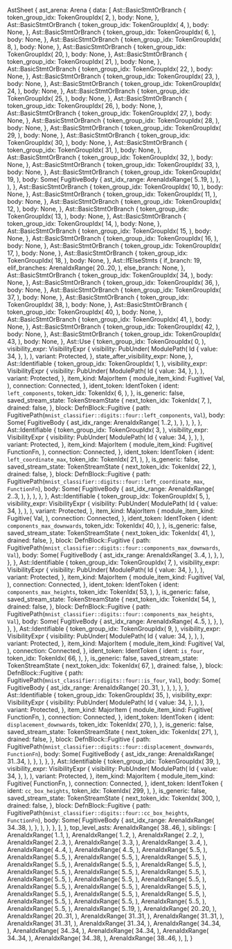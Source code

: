 AstSheet {
    ast_arena: Arena {
        data: [
            Ast::BasicStmtOrBranch {
                token_group_idx: TokenGroupIdx(
                    2,
                ),
                body: None,
            },
            Ast::BasicStmtOrBranch {
                token_group_idx: TokenGroupIdx(
                    4,
                ),
                body: None,
            },
            Ast::BasicStmtOrBranch {
                token_group_idx: TokenGroupIdx(
                    6,
                ),
                body: None,
            },
            Ast::BasicStmtOrBranch {
                token_group_idx: TokenGroupIdx(
                    8,
                ),
                body: None,
            },
            Ast::BasicStmtOrBranch {
                token_group_idx: TokenGroupIdx(
                    20,
                ),
                body: None,
            },
            Ast::BasicStmtOrBranch {
                token_group_idx: TokenGroupIdx(
                    21,
                ),
                body: None,
            },
            Ast::BasicStmtOrBranch {
                token_group_idx: TokenGroupIdx(
                    22,
                ),
                body: None,
            },
            Ast::BasicStmtOrBranch {
                token_group_idx: TokenGroupIdx(
                    23,
                ),
                body: None,
            },
            Ast::BasicStmtOrBranch {
                token_group_idx: TokenGroupIdx(
                    24,
                ),
                body: None,
            },
            Ast::BasicStmtOrBranch {
                token_group_idx: TokenGroupIdx(
                    25,
                ),
                body: None,
            },
            Ast::BasicStmtOrBranch {
                token_group_idx: TokenGroupIdx(
                    26,
                ),
                body: None,
            },
            Ast::BasicStmtOrBranch {
                token_group_idx: TokenGroupIdx(
                    27,
                ),
                body: None,
            },
            Ast::BasicStmtOrBranch {
                token_group_idx: TokenGroupIdx(
                    28,
                ),
                body: None,
            },
            Ast::BasicStmtOrBranch {
                token_group_idx: TokenGroupIdx(
                    29,
                ),
                body: None,
            },
            Ast::BasicStmtOrBranch {
                token_group_idx: TokenGroupIdx(
                    30,
                ),
                body: None,
            },
            Ast::BasicStmtOrBranch {
                token_group_idx: TokenGroupIdx(
                    31,
                ),
                body: None,
            },
            Ast::BasicStmtOrBranch {
                token_group_idx: TokenGroupIdx(
                    32,
                ),
                body: None,
            },
            Ast::BasicStmtOrBranch {
                token_group_idx: TokenGroupIdx(
                    33,
                ),
                body: None,
            },
            Ast::BasicStmtOrBranch {
                token_group_idx: TokenGroupIdx(
                    19,
                ),
                body: Some(
                    FugitiveBody {
                        ast_idx_range: ArenaIdxRange(
                            5..19,
                        ),
                    },
                ),
            },
            Ast::BasicStmtOrBranch {
                token_group_idx: TokenGroupIdx(
                    10,
                ),
                body: None,
            },
            Ast::BasicStmtOrBranch {
                token_group_idx: TokenGroupIdx(
                    11,
                ),
                body: None,
            },
            Ast::BasicStmtOrBranch {
                token_group_idx: TokenGroupIdx(
                    12,
                ),
                body: None,
            },
            Ast::BasicStmtOrBranch {
                token_group_idx: TokenGroupIdx(
                    13,
                ),
                body: None,
            },
            Ast::BasicStmtOrBranch {
                token_group_idx: TokenGroupIdx(
                    14,
                ),
                body: None,
            },
            Ast::BasicStmtOrBranch {
                token_group_idx: TokenGroupIdx(
                    15,
                ),
                body: None,
            },
            Ast::BasicStmtOrBranch {
                token_group_idx: TokenGroupIdx(
                    16,
                ),
                body: None,
            },
            Ast::BasicStmtOrBranch {
                token_group_idx: TokenGroupIdx(
                    17,
                ),
                body: None,
            },
            Ast::BasicStmtOrBranch {
                token_group_idx: TokenGroupIdx(
                    18,
                ),
                body: None,
            },
            Ast::IfElseStmts {
                if_branch: 19,
                elif_branches: ArenaIdxRange(
                    20..20,
                ),
                else_branch: None,
            },
            Ast::BasicStmtOrBranch {
                token_group_idx: TokenGroupIdx(
                    34,
                ),
                body: None,
            },
            Ast::BasicStmtOrBranch {
                token_group_idx: TokenGroupIdx(
                    36,
                ),
                body: None,
            },
            Ast::BasicStmtOrBranch {
                token_group_idx: TokenGroupIdx(
                    37,
                ),
                body: None,
            },
            Ast::BasicStmtOrBranch {
                token_group_idx: TokenGroupIdx(
                    38,
                ),
                body: None,
            },
            Ast::BasicStmtOrBranch {
                token_group_idx: TokenGroupIdx(
                    40,
                ),
                body: None,
            },
            Ast::BasicStmtOrBranch {
                token_group_idx: TokenGroupIdx(
                    41,
                ),
                body: None,
            },
            Ast::BasicStmtOrBranch {
                token_group_idx: TokenGroupIdx(
                    42,
                ),
                body: None,
            },
            Ast::BasicStmtOrBranch {
                token_group_idx: TokenGroupIdx(
                    43,
                ),
                body: None,
            },
            Ast::Use {
                token_group_idx: TokenGroupIdx(
                    0,
                ),
                visibility_expr: VisibilityExpr {
                    visibility: PubUnder(
                        ModulePath(
                            Id {
                                value: 34,
                            },
                        ),
                    ),
                    variant: Protected,
                },
                state_after_visibility_expr: None,
            },
            Ast::Identifiable {
                token_group_idx: TokenGroupIdx(
                    1,
                ),
                visibility_expr: VisibilityExpr {
                    visibility: PubUnder(
                        ModulePath(
                            Id {
                                value: 34,
                            },
                        ),
                    ),
                    variant: Protected,
                },
                item_kind: MajorItem {
                    module_item_kind: Fugitive(
                        Val,
                    ),
                    connection: Connected,
                },
                ident_token: IdentToken {
                    ident: `left_components`,
                    token_idx: TokenIdx(
                        6,
                    ),
                },
                is_generic: false,
                saved_stream_state: TokenStreamState {
                    next_token_idx: TokenIdx(
                        7,
                    ),
                    drained: false,
                },
                block: DefnBlock::Fugitive {
                    path: FugitivePath(`mnist_classifier::digits::four::left_components`, `Val`),
                    body: Some(
                        FugitiveBody {
                            ast_idx_range: ArenaIdxRange(
                                1..2,
                            ),
                        },
                    ),
                },
            },
            Ast::Identifiable {
                token_group_idx: TokenGroupIdx(
                    3,
                ),
                visibility_expr: VisibilityExpr {
                    visibility: PubUnder(
                        ModulePath(
                            Id {
                                value: 34,
                            },
                        ),
                    ),
                    variant: Protected,
                },
                item_kind: MajorItem {
                    module_item_kind: Fugitive(
                        FunctionFn,
                    ),
                    connection: Connected,
                },
                ident_token: IdentToken {
                    ident: `left_coordinate_max`,
                    token_idx: TokenIdx(
                        21,
                    ),
                },
                is_generic: false,
                saved_stream_state: TokenStreamState {
                    next_token_idx: TokenIdx(
                        22,
                    ),
                    drained: false,
                },
                block: DefnBlock::Fugitive {
                    path: FugitivePath(`mnist_classifier::digits::four::left_coordinate_max`, `FunctionFn`),
                    body: Some(
                        FugitiveBody {
                            ast_idx_range: ArenaIdxRange(
                                2..3,
                            ),
                        },
                    ),
                },
            },
            Ast::Identifiable {
                token_group_idx: TokenGroupIdx(
                    5,
                ),
                visibility_expr: VisibilityExpr {
                    visibility: PubUnder(
                        ModulePath(
                            Id {
                                value: 34,
                            },
                        ),
                    ),
                    variant: Protected,
                },
                item_kind: MajorItem {
                    module_item_kind: Fugitive(
                        Val,
                    ),
                    connection: Connected,
                },
                ident_token: IdentToken {
                    ident: `components_max_downwards`,
                    token_idx: TokenIdx(
                        40,
                    ),
                },
                is_generic: false,
                saved_stream_state: TokenStreamState {
                    next_token_idx: TokenIdx(
                        41,
                    ),
                    drained: false,
                },
                block: DefnBlock::Fugitive {
                    path: FugitivePath(`mnist_classifier::digits::four::components_max_downwards`, `Val`),
                    body: Some(
                        FugitiveBody {
                            ast_idx_range: ArenaIdxRange(
                                3..4,
                            ),
                        },
                    ),
                },
            },
            Ast::Identifiable {
                token_group_idx: TokenGroupIdx(
                    7,
                ),
                visibility_expr: VisibilityExpr {
                    visibility: PubUnder(
                        ModulePath(
                            Id {
                                value: 34,
                            },
                        ),
                    ),
                    variant: Protected,
                },
                item_kind: MajorItem {
                    module_item_kind: Fugitive(
                        Val,
                    ),
                    connection: Connected,
                },
                ident_token: IdentToken {
                    ident: `components_max_heights`,
                    token_idx: TokenIdx(
                        53,
                    ),
                },
                is_generic: false,
                saved_stream_state: TokenStreamState {
                    next_token_idx: TokenIdx(
                        54,
                    ),
                    drained: false,
                },
                block: DefnBlock::Fugitive {
                    path: FugitivePath(`mnist_classifier::digits::four::components_max_heights`, `Val`),
                    body: Some(
                        FugitiveBody {
                            ast_idx_range: ArenaIdxRange(
                                4..5,
                            ),
                        },
                    ),
                },
            },
            Ast::Identifiable {
                token_group_idx: TokenGroupIdx(
                    9,
                ),
                visibility_expr: VisibilityExpr {
                    visibility: PubUnder(
                        ModulePath(
                            Id {
                                value: 34,
                            },
                        ),
                    ),
                    variant: Protected,
                },
                item_kind: MajorItem {
                    module_item_kind: Fugitive(
                        Val,
                    ),
                    connection: Connected,
                },
                ident_token: IdentToken {
                    ident: `is_four`,
                    token_idx: TokenIdx(
                        66,
                    ),
                },
                is_generic: false,
                saved_stream_state: TokenStreamState {
                    next_token_idx: TokenIdx(
                        67,
                    ),
                    drained: false,
                },
                block: DefnBlock::Fugitive {
                    path: FugitivePath(`mnist_classifier::digits::four::is_four`, `Val`),
                    body: Some(
                        FugitiveBody {
                            ast_idx_range: ArenaIdxRange(
                                20..31,
                            ),
                        },
                    ),
                },
            },
            Ast::Identifiable {
                token_group_idx: TokenGroupIdx(
                    35,
                ),
                visibility_expr: VisibilityExpr {
                    visibility: PubUnder(
                        ModulePath(
                            Id {
                                value: 34,
                            },
                        ),
                    ),
                    variant: Protected,
                },
                item_kind: MajorItem {
                    module_item_kind: Fugitive(
                        FunctionFn,
                    ),
                    connection: Connected,
                },
                ident_token: IdentToken {
                    ident: `displacement_downwards`,
                    token_idx: TokenIdx(
                        270,
                    ),
                },
                is_generic: false,
                saved_stream_state: TokenStreamState {
                    next_token_idx: TokenIdx(
                        271,
                    ),
                    drained: false,
                },
                block: DefnBlock::Fugitive {
                    path: FugitivePath(`mnist_classifier::digits::four::displacement_downwards`, `FunctionFn`),
                    body: Some(
                        FugitiveBody {
                            ast_idx_range: ArenaIdxRange(
                                31..34,
                            ),
                        },
                    ),
                },
            },
            Ast::Identifiable {
                token_group_idx: TokenGroupIdx(
                    39,
                ),
                visibility_expr: VisibilityExpr {
                    visibility: PubUnder(
                        ModulePath(
                            Id {
                                value: 34,
                            },
                        ),
                    ),
                    variant: Protected,
                },
                item_kind: MajorItem {
                    module_item_kind: Fugitive(
                        FunctionFn,
                    ),
                    connection: Connected,
                },
                ident_token: IdentToken {
                    ident: `cc_box_heights`,
                    token_idx: TokenIdx(
                        299,
                    ),
                },
                is_generic: false,
                saved_stream_state: TokenStreamState {
                    next_token_idx: TokenIdx(
                        300,
                    ),
                    drained: false,
                },
                block: DefnBlock::Fugitive {
                    path: FugitivePath(`mnist_classifier::digits::four::cc_box_heights`, `FunctionFn`),
                    body: Some(
                        FugitiveBody {
                            ast_idx_range: ArenaIdxRange(
                                34..38,
                            ),
                        },
                    ),
                },
            },
        ],
    },
    top_level_asts: ArenaIdxRange(
        38..46,
    ),
    siblings: [
        ArenaIdxRange(
            1..1,
        ),
        ArenaIdxRange(
            1..2,
        ),
        ArenaIdxRange(
            2..2,
        ),
        ArenaIdxRange(
            2..3,
        ),
        ArenaIdxRange(
            3..3,
        ),
        ArenaIdxRange(
            3..4,
        ),
        ArenaIdxRange(
            4..4,
        ),
        ArenaIdxRange(
            4..5,
        ),
        ArenaIdxRange(
            5..5,
        ),
        ArenaIdxRange(
            5..5,
        ),
        ArenaIdxRange(
            5..5,
        ),
        ArenaIdxRange(
            5..5,
        ),
        ArenaIdxRange(
            5..5,
        ),
        ArenaIdxRange(
            5..5,
        ),
        ArenaIdxRange(
            5..5,
        ),
        ArenaIdxRange(
            5..5,
        ),
        ArenaIdxRange(
            5..5,
        ),
        ArenaIdxRange(
            5..5,
        ),
        ArenaIdxRange(
            5..5,
        ),
        ArenaIdxRange(
            5..5,
        ),
        ArenaIdxRange(
            5..5,
        ),
        ArenaIdxRange(
            5..5,
        ),
        ArenaIdxRange(
            5..5,
        ),
        ArenaIdxRange(
            5..5,
        ),
        ArenaIdxRange(
            5..5,
        ),
        ArenaIdxRange(
            5..5,
        ),
        ArenaIdxRange(
            5..5,
        ),
        ArenaIdxRange(
            5..5,
        ),
        ArenaIdxRange(
            5..5,
        ),
        ArenaIdxRange(
            5..5,
        ),
        ArenaIdxRange(
            5..5,
        ),
        ArenaIdxRange(
            5..19,
        ),
        ArenaIdxRange(
            20..20,
        ),
        ArenaIdxRange(
            20..31,
        ),
        ArenaIdxRange(
            31..31,
        ),
        ArenaIdxRange(
            31..31,
        ),
        ArenaIdxRange(
            31..31,
        ),
        ArenaIdxRange(
            31..34,
        ),
        ArenaIdxRange(
            34..34,
        ),
        ArenaIdxRange(
            34..34,
        ),
        ArenaIdxRange(
            34..34,
        ),
        ArenaIdxRange(
            34..34,
        ),
        ArenaIdxRange(
            34..38,
        ),
        ArenaIdxRange(
            38..46,
        ),
    ],
}